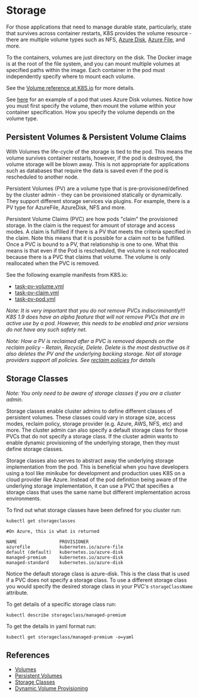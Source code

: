 # Storage #

For those applications that need to manage durable state, particularly, state that survives across container restarts, K8S provides the volume resource - there are multiple volume types such as NFS, [Azure Disk](https://github.com/kubernetes/examples/tree/master/staging/volumes/azure_disk), [Azure File](https://github.com/kubernetes/examples/blob/master/staging/volumes/azure_file/README.md), and more.   

To the containers, volumes are just directory on the disk.  The Docker image is at the root of the file system, and you can mount multiple volumes at specified paths within the image.  Each container in the pod must independently specify where to mount each volume.  

See the [Volume reference at K8S.io](https://kubernetes.io/docs/concepts/storage/volumes/) for more details.

See [here](https://github.com/kubernetes/examples/blob/master/staging/volumes/azure_disk/azure.yaml) for an example of a pod that uses Azure Disk volumes.  Notice how you must first specify the volume, then mount the volume within your container specification.  How you specify the volume depends on the volume type.

## Persistent Volumes & Persistent Volume Claims ##

With Volumes the life-cycle of the storage is tied to the pod.  This means the volume survives container restarts, however, if the pod is destroyed, the volume storage will be blown away. This is not appropriate for applications such as databases that require the data is saved even if the pod is rescheduled to another node.

Persistent Volumes (PV) are a volume type that is pre-provisioned/defined by the cluster admin - they can be provisioned statically or dynamically.  They support different storage services via plugins.  For example, there is a PV type for AzureFile, AzureDisk, NFS and more.  

Persistent Volume Claims (PVC) are how pods "claim" the provisioned storage. In the claim is the request for amount of storage and access modes. A claim is fulfilled if there is a PV that meets the criteria specified in the claim.  Note this means that it is possible for a claim not to be fulfilled.  Once a PVC is bound to a PV, that relationship is one to one. What this means is that even if the Pod is rescheduled, the volume is not reallocated because there is a PVC that claims that volume.  The volume is only reallocated when the PVC is removed.  

See the following example manifests from K8S.io:

* [task-pv-volume.yml](./task-pv-volume.yml)
* [task-pv-claim.yml](./task-pv-claim.yml)
* [task-pv-pod.yml](./task-pv-pod.yml)

*Note: It is very important that you do not remove PVCs indiscriminantly!!! K8S 1.9 does have an alpha feature that will not remove PVCs that are in active use by a pod.  However, this needs to be enabled and prior versions do not have any such safety net.*

*Note: How a PV is reclaimed after a PVC is removed depends on the reclaim policy - Retain, Recycle, Delete. Delete is the most destructive as it also deletes the PV and the underlying backing storage.  Not all storage providers support all policies. See [reclaim policies](https://kubernetes.io/docs/concepts/storage/persistent-volumes/#reclaiming) for details*


## Storage Classes ##

*Note: You only need to be aware of storage classes if you are a cluster admin.*

Storage classes enable cluster admins to define different classes of persistent volumes.  These classes could vary in storage size, access modes, reclaim policy, storage provider (e.g. Azure, AWS, NFS, etc) and more.  The cluster admin can also specify a default storage class for those PVCs that do not specify a storage class.  If the cluster admin wants to enable dynamic provisioning of the underlying storage, then they must define storage classes.   

Storage classes also serves to abstract away the underlying storage implementation from the pod. This is beneficial when you have developers using a tool like minikube for development and production uses K8S on a cloud provider like Azure.  Instead of the pod definition being aware of the underlying storage implementation, it can use a PVC that specifies a storage class that uses the same name but different implementation across environments.

To find out what storage classes have been defined for you cluster run:

```
kubectl get storageclasses

#On Azure, this is what is returned

NAME                PROVISIONER
azurefile           kubernetes.io/azure-file
default (default)   kubernetes.io/azure-disk
managed-premium     kubernetes.io/azure-disk
managed-standard    kubernetes.io/azure-disk
```

Notice the default storage class is azure-disk.  This is the class that is used if a PVC does not specify a storage class.  To use a different storage class you would specify the desired storage class in your PVC's ``storageClassName`` attribute.

To get details of a specific storage class run:

```
kubectl describe storageclass/managed-premium
```

To get the details in yaml format run:

```
kubectl get storageclass/managed-premium -o=yaml
```

## References ##

- [Volumes](https://kubernetes.io/docs/concepts/storage/volumes/)
- [Persistent Volumes](https://kubernetes.io/docs/concepts/storage/persistent-volumes/)
- [Storage Classes](https://kubernetes.io/docs/concepts/storage/storage-classes/)
- [Dynamic Volume Provisioning](https://kubernetes.io/docs/concepts/storage/dynamic-provisioning/)